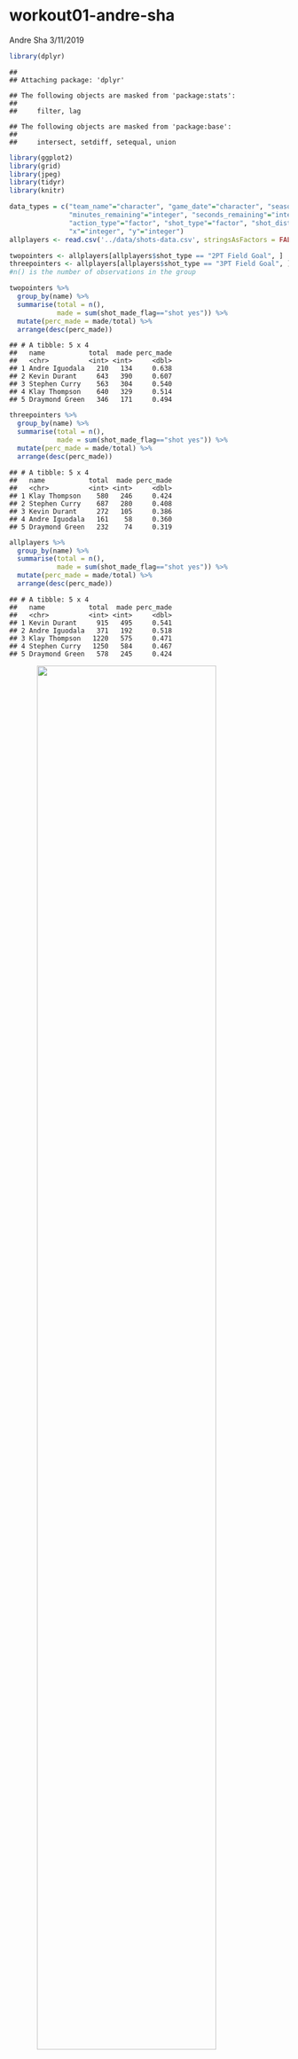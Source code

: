 workout01-andre-sha
================
Andre Sha
3/11/2019

``` r
library(dplyr)
```

    ## 
    ## Attaching package: 'dplyr'

    ## The following objects are masked from 'package:stats':
    ## 
    ##     filter, lag

    ## The following objects are masked from 'package:base':
    ## 
    ##     intersect, setdiff, setequal, union

``` r
library(ggplot2)
library(grid)
library(jpeg)
library(tidyr)
library(knitr)
```

``` r
data_types = c("team_name"="character", "game_date"="character", "season" = "integer", "period"="integer",
               "minutes_remaining"="integer", "seconds_remaining"="integer", "shot_made_flag"="character",
               "action_type"="factor", "shot_type"="factor", "shot_distance"="integer", "opponent"="character",
               "x"="integer", "y"="integer")
allplayers <- read.csv('../data/shots-data.csv', stringsAsFactors = FALSE, colClasses = data_types)
```

``` r
twopointers <- allplayers[allplayers$shot_type == "2PT Field Goal", ]
threepointers <- allplayers[allplayers$shot_type == "3PT Field Goal", ]
#n() is the number of observations in the group

twopointers %>%
  group_by(name) %>%
  summarise(total = n(),
            made = sum(shot_made_flag=="shot yes")) %>%
  mutate(perc_made = made/total) %>%
  arrange(desc(perc_made))
```

    ## # A tibble: 5 x 4
    ##   name           total  made perc_made
    ##   <chr>          <int> <int>     <dbl>
    ## 1 Andre Iguodala   210   134     0.638
    ## 2 Kevin Durant     643   390     0.607
    ## 3 Stephen Curry    563   304     0.540
    ## 4 Klay Thompson    640   329     0.514
    ## 5 Draymond Green   346   171     0.494

``` r
threepointers %>%
  group_by(name) %>%
  summarise(total = n(),
            made = sum(shot_made_flag=="shot yes")) %>%
  mutate(perc_made = made/total) %>%
  arrange(desc(perc_made))
```

    ## # A tibble: 5 x 4
    ##   name           total  made perc_made
    ##   <chr>          <int> <int>     <dbl>
    ## 1 Klay Thompson    580   246     0.424
    ## 2 Stephen Curry    687   280     0.408
    ## 3 Kevin Durant     272   105     0.386
    ## 4 Andre Iguodala   161    58     0.360
    ## 5 Draymond Green   232    74     0.319

``` r
allplayers %>%
  group_by(name) %>%
  summarise(total = n(),
            made = sum(shot_made_flag=="shot yes")) %>%
  mutate(perc_made = made/total) %>%
  arrange(desc(perc_made))
```

    ## # A tibble: 5 x 4
    ##   name           total  made perc_made
    ##   <chr>          <int> <int>     <dbl>
    ## 1 Kevin Durant     915   495     0.541
    ## 2 Andre Iguodala   371   192     0.518
    ## 3 Klay Thompson   1220   575     0.471
    ## 4 Stephen Curry   1250   584     0.467
    ## 5 Draymond Green   578   245     0.424

<img src="../images/gsw-shot-charts.png" width="80%" style="display: block; margin: auto;" />

Introduction
============

Are you a fan of basketball? Are you a fan of data analyzing? If so, then you would love this workout! This project, coined as "Workout 01: GSW Shot Charts", is meant as an introduction to working with complex file structures. Through this project, I learned the basics of operating GitHub as well as manipulating data to create aesthetically pleasing visual aids for those interested in Basketball or sports analytics. The workout made use of several packages introduced throughout the course, including dplyr, ggplot2, knitr, and jpeg. This project also gave a hands-on experience with writing statistical reports and interpreting data charts.

Motivation
==========

As a student in Prof. Gaston Sanchez's Stat 133 course as well as a huge sports fan, I was really excited to work on this project. Although it took a really long time to compile everything together, it was well worth it. I am extremely passionate about both sports and making use of data. They both are just two entertaining subjects that I see myself doing as a job in the future. As a Bay Area native, I've been a huge fan of the Golden State Warriors ever since I was a young kid. I hope to have a promising career in either becoming a data scientist in tech or trying my shot (no pun intended) as a sports data analyst for ESPN, the NHL (National Hockey League), and the NFL.

Background
==========

<img src="../images/gsw-team-photo.jpg" width="80%" style="display: block; margin: auto;" /> The Golden State Warriors are a professional basketball franchise based in Oakland, California. GSW saw itself rise in massive popularity or infamy (depending on how you look at it) amongst basketball fans during the Steve Kerr era from 2014-present, in which head coach Steve Kerr led the Warriors to championship wins in 2014-15, 2016-17, and 2017-2018. Winning 73 games during the 2016-2017, this project analyzes and interprets the performance of the Golden State Warriors' five star players: Klay Thompson, Kevin Durant, Stephen Curry, Draymond Green, and Andre Iguodala.

Data
====

All the data collected for this report was obtained from Professor Gaston Sanchez's Stats 133 Github. The data contains detailed information of each point got by each of the five players (Andew Iguodala, Draymond Green, Kevin Durant, Klay Thompson and Stephen Curry), recording the year of the season, the date of game, the opponent, the manuever/shot, whether or not the shot was made, shot type, and shot distance in terms of x and y coordinates (in inches). Based on these data points, we were able to do various data manipulation techniques to better visualize the data and interpret our findings of the five star GSW players.

Data Manipulation
-----------------

There were three parts for manipulating our data. Each will be described in detail below.

-   The "Make Shots" Data Script

The "Make Shots" Data Script was our preliminary step towards creating the five players' shot charts.

1.  There were five seperate raw data .csv files about the players were imported onto R. To better manage the variables, I added the name of each player.
2.  For clarity, "n" was changed into "shot no" and "y" was changed into "shot yes" within the column "shot\_made\_flag".
3.  A new column named "minutes" was added, which indicated the specific time during the game in which the shot was made. To calculate every datapoint in "minutes", I multiplied the variable "period" by 12 and subtracted "minutes\_remaining" column datapoints.
4.  Summaries of each players were separated saved into a .txt file in our output folder, to look at during the data analysis stage.
5.  The five data frames were bound to one data frame, which will aid in our next part.

-   Creating Shot Charts for Each Player

During this process, shot charts were created to visualize whether or not a shot was made at a specific location. The image of one side of the basketball court was used as the backdrop for this chart so that the specific data points can be visualized with more clarity. At the end, we faceted the charts into one .png for easy comparison amongst the five.

-   Two-Pointers, Three-Pointers, and Effective Shooting Percentage.

Grouping by name, we were able to create three tables that list the number of two-pointers and three pointers made by the star players. Using that, we were able to find two-point percentages, three-point percentages, and overall shooting percentage.

Data Analysis.
==============

Looking at the shot chart of the players, we can make a couple of very informative observations. While KD and Klay Thompson go for shots between the three-point and free throw line, Andre Iguodala and Draymond Green like to attempt more shots at the three-point line or near the rim. Stephen Curry, well known as the best Golden State Warrior player and his three point successes, like to shoot around the three-point line.

As he is more well known as a shooting guard, Andre Iguodala shot the least baskets amongst the players. He is also a side shooter, with more successes about the sides of the three-point line. He is also very good at banking two-pointers.

Draymond Green seems to make the least amount of three point shots as seen by the chart, which is very red saturated around the three point line.

As a power forward, Kevin Durant was able to make use of his positions, being extremely accurate in his two-pointers.

Klay Thompson is well received as an all around player and the shot chart clearly recognizes this with his chart filled up with lots of green amongst the three point area and some near the free-throw line. He is also a very great three point shooter, and was able to beat off his "Splash Brother" Steph in 2016 during the three-point contest.

Stephen Curry, arguably one of the best athletes in his era, was able to show off his three-points successes. One thing to note is that he covered more of the shooting area than the others, showing his versitility as a quick thinker and accurate shooter. It was no surprise that he came in first for the three point shooting contest in 2015 and second in 2016, coming behind his teammate Klay.

Now looking at the tables, we see that the two-point percentages are all above 45%, which put the five GSW star players at the highest tier of the NBA. From the first table we see that Iguodala had the highest percentage of two-pointers, but we noted previously that he made the least amount of shots, which makes sense when we double check our calculations. While Klay and KD shot almost the same amount of two-pointers, we see that KD shined most with an ~60% accuracy. Stephen Curry, although the MVP of the team, made about 54% of his shots because he was known for being a strategist, and may have hesitated during some of his attempts. He compensates for this with his three point percentage, though.

As for three-pointers, the top players all made at least 30% of their shots for the season, which is incredible. To put this into perspective, the NBA three point line is a whopping 23'9'' from the center of the basket! The table puts Klay and Steph at the top, which makes sense because 2016 was the year they both shined the brightest. Draymond fell behind the most in the three-pointer game, but it makes sense because he's more well-received as a defensive player.

Finally looking at total effective shooting percentages, all were above 40%, which is a benchmark that sets them apart from most other NBA starting players. Although it was KD's first year with the Golden State Warriors, he was able to keep his OKC fame by having a whopping 54% accuracy. In just one year, KD was able to efficiently work with the rest of the GSW veterans. They make a fantastic squad, and their team synergy allowed them to snag the 2016-2017 championship.

Conclusion
==========

By looking at the shot charts and the table, we were able to visualize the Golden State Warriors star players' accuracies in their shots. Steph and Klay made the most shots, which is why they were known as the "Splash Brothers" by all basketball fans everywhere. They are arguably the best shooters in NBA history. With the combination of former OKC powerhouse KD, as well as excellent backups Iguodala and Draymond Green, the GSW were unstoppable during 2016-2017 and during future seasons. If we were to continue or redo this project, I would most likely also look at passing percentages as well as free throw percentages, as this would also gauge how well the five players play.
